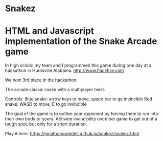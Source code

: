 # Snakez
# HTML and Javascript implementation of the Snake Arcade game

In high school my team and I programmed this game during one day at a hackathon in Huntsville Alabama.
http://www.hackhsv.com

We won 3rd place in the hackathon.

The arcade classic snake with a multiplayer twist.

Controls: Blue snake: arrow keys to move, space bar to go invincible 
          Red snake: WASD to move, E to go invincible

The goal of the game is to outlive your opponent by forcing them to run into their own body or yours. Activate invincibility once per game to get out of a tough spot, but only for a short duration.

Play it here: https://jonathanswindell.github.io/snakez/snakez.html

